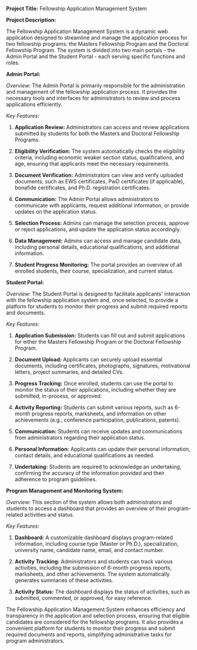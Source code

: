 **Project Title:** Fellowship Application Management System

**Project Description:**

The Fellowship Application Management System is a dynamic web application designed to streamline and manage the application process for two fellowship programs: the Masters Fellowship Program and the Doctoral Fellowship Program. The system is divided into two main portals - the Admin Portal and the Student Portal - each serving specific functions and roles.

**Admin Portal:**

*Overview:*
The Admin Portal is primarily responsible for the administration and management of the fellowship application process. It provides the necessary tools and interfaces for administrators to review and process applications efficiently.

*Key Features:*
1. **Application Review:** Administrators can access and review applications submitted by students for both the Masters and Doctoral Fellowship Programs.
   
2. **Eligibility Verification:** The system automatically checks the eligibility criteria, including economic weaker section status, qualifications, and age, ensuring that applicants meet the necessary requirements.

3. **Document Verification:** Administrators can view and verify uploaded documents, such as EWS certificates, PwD certificates (if applicable), bonafide certificates, and Ph.D. registration certificates.

4. **Communication:** The Admin Portal allows administrators to communicate with applicants, request additional information, or provide updates on the application status.

5. **Selection Process:** Admins can manage the selection process, approve or reject applications, and update the application status accordingly.

6. **Data Management:** Admins can access and manage candidate data, including personal details, educational qualifications, and additional information.

7. **Student Progress Monitoring:** The portal provides an overview of all enrolled students, their course, specialization, and current status.

**Student Portal:**

*Overview:*
The Student Portal is designed to facilitate applicants' interaction with the fellowship application system and, once selected, to provide a platform for students to monitor their progress and submit required reports and documents.

*Key Features:*
1. **Application Submission:** Students can fill out and submit applications for either the Masters Fellowship Program or the Doctoral Fellowship Program.

2. **Document Upload:** Applicants can securely upload essential documents, including certificates, photographs, signatures, motivational letters, project summaries, and detailed CVs.

3. **Progress Tracking:** Once enrolled, students can use the portal to monitor the status of their applications, including whether they are submitted, in-process, or approved.

4. **Activity Reporting:** Students can submit various reports, such as 6-month progress reports, marksheets, and information on other achievements (e.g., conference participation, publications, patents).

5. **Communication:** Students can receive updates and communications from administrators regarding their application status.

6. **Personal Information:** Applicants can update their personal information, contact details, and educational qualifications as needed.

7. **Undertaking:** Students are required to acknowledge an undertaking, confirming the accuracy of the information provided and their adherence to program guidelines.

**Program Management and Monitoring System:**

*Overview:*
This section of the system allows both administrators and students to access a dashboard that provides an overview of their program-related activities and status.

*Key Features:*
1. **Dashboard:** A customizable dashboard displays program-related information, including course type (Master or Ph.D.), specialization, university name, candidate name, email, and contact number.

2. **Activity Tracking:** Administrators and students can track various activities, including the submission of 6-month progress reports, marksheets, and other achievements. The system automatically generates summaries of these activities.

3. **Activity Status:** The dashboard displays the status of activities, such as submitted, commented, or approved, for easy reference.

The Fellowship Application Management System enhances efficiency and transparency in the application and selection process, ensuring that eligible candidates are considered for the fellowship programs. It also provides a convenient platform for students to monitor their progress and submit required documents and reports, simplifying administrative tasks for program administrators.